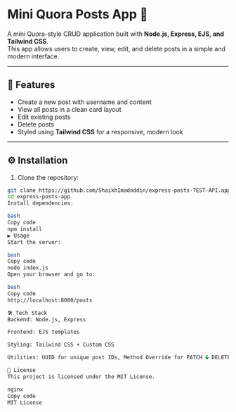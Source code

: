 # Mini Quora Posts App 📝

A mini Quora-style CRUD application built with **Node.js, Express, EJS, and Tailwind CSS**.  
This app allows users to create, view, edit, and delete posts in a simple and modern interface.

---

## 🚀 Features
- Create a new post with username and content
- View all posts in a clean card layout
- Edit existing posts
- Delete posts
- Styled using **Tailwind CSS** for a responsive, modern look

---

## ⚙️ Installation

1. Clone the repository:

```bash
git clone https://github.com/ShaikhImadoddin/express-posts-TEST-API.app.git
cd express-posts-app
Install dependencies:

bash
Copy code
npm install
▶️ Usage
Start the server:

bash
Copy code
node index.js
Open your browser and go to:

bash
Copy code
http://localhost:8080/posts

🛠️ Tech Stack
Backend: Node.js, Express

Frontend: EJS templates

Styling: Tailwind CSS + Custom CSS

Utilities: UUID for unique post IDs, Method Override for PATCH & DELETE

📜 License
This project is licensed under the MIT License.

nginx
Copy code
MIT License